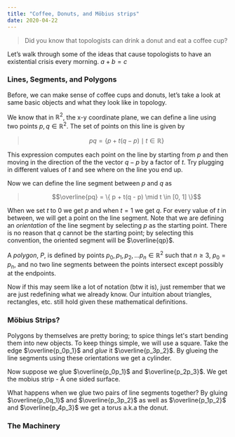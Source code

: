 ```yaml
---
title: "Coffee, Donuts, and Möbius strips"
date: 2020-04-22
---
```

> Did you know that topologists can drink a donut and eat a coffee cup?

Let’s walk through some of the ideas that cause topologists to have an existential crisis every morning.
$a + b = c$

### Lines, Segments, and Polygons
Before, we can make sense of coffee cups and donuts, let’s take a look at same basic objects and what they look like in topology.

We know that in $\mathbb{R}^2$, the x-y coordinate plane, we can define a line using two points $p,q \in \mathbb{R}^2$. The set of points on this line is given by
> $$pq = \{ p + t(q - p) \mid t \in \mathbb{R} \}$$

This expression computes each point on the line by starting from $p$ and then moving in the direction of the the vector $q-p$ by a factor of $t$. Try plugging in different values of $t$ and see where on the line you end up.

Now we can define the line segment between $p$ and $q$ as
> $$\overline{pq} = \{ p + t(q - p) \mid t \in [0, 1] \}$$

When we set $t$ to $0$ we get $p$ and when $t = 1$ we get $q$. For every value of $t$ in between, we will get a point on the line segment. Note that we are defining an _orientation_ of the line segment by selecting $p$ as the starting point. There is no reason that $q$ cannot be the starting point; by selecting this convention, the oriented segment will be $\overline{qp}$.

A _polygon_, $P$, is defined by points $p_0, p_1, p_2, ... p_n \in \mathbb{R}^2$ such that $n \ge 3$, $p_0 = p_n$, and no two line segments between the points intersect except possibly at the endpoints.

Now if this may seem like a lot of notation (btw it is), just remember that we are just redefining what we already know. Our intuition about triangles, rectangles, etc. still hold given these mathematical definitions.

### Möbius Strips?
Polygons by themselves are pretty boring; to spice things let's start bending them into new objects. To keep things simple, we will use a square. Take the edge $\overline{p_0p_1}$ and _glue_ it $\overline{p_3p_2}$. By glueing the line segments using these orientations we get a cylinder.

Now suppose we glue $\overline{p_0p_1}$ and $\overline{p_2p_3}$. We get the mobius strip - A one sided surface.

What happens when we glue two pairs of line segments together? By gluing $\overline{p_0q_1}$ and $\overline{p_3p_2}$ as well as $\overline{p_1p_2}$ and $\overline{p_4p_3}$ we get a torus a.k.a the donut.

### The Machinery
